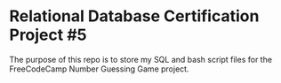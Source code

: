 # Relational Database Certification Project #5
The purpose of this repo is to store my SQL and bash script files for the FreeCodeCamp Number Guessing Game project.
